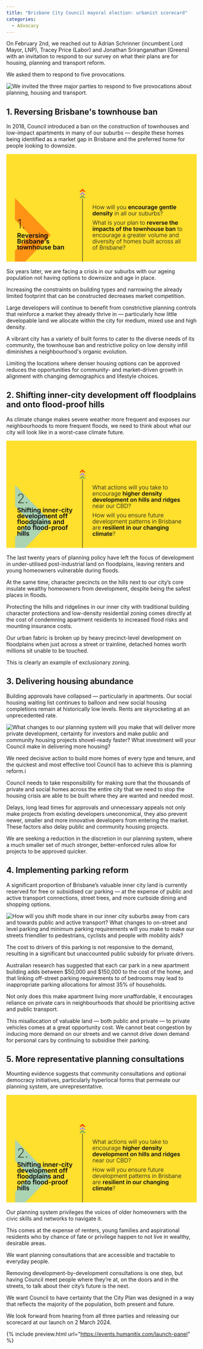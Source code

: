 ```yaml
---
title: "Brisbane City Council mayoral election: urbanist scorecard"
categories:
  - Advocacy
---
```


On February 2nd, we reached out to Adrian Schrinner (incumbent Lord Mayor, LNP), Tracey Price (Labor) and Jonathan Sriranganathan (Greens) with an invitation to respond to our survey on what their plans are for housing, planning and transport reform. 

We asked them to respond to five provocations.

![We invited the three major parties to respond to five provocations about
planning, housing and transport.](/assets/images/2024-02-07-bcc-urbanist-scorecard/hero.jpeg)

## 1. Reversing Brisbane's townhouse ban

In 2018, Council introduced a ban on the construction of townhouses and low-impact apartments in many of our suburbs — despite these homes being identified as a market gap in Brisbane and the preferred home for people looking to downsize.

![How will you encourage gentle density in all our suburbs? What is your plan to reverse the impacts of the townhouse ban to encourage a greater volume and diversity of homes built across all of Brisbane?](/assets/images/2024-02-07-bcc-urbanist-scorecard/1-townhouse-ban.jpeg)

Six years later, we are facing a crisis in our suburbs with our ageing population not having options to downsize and age in place.

Increasing the constraints on building types and narrowing the already limited footprint that can be constructed decreases market competition.

Large developers will continue to benefit from constrictive planning controls that reinforce a market they already thrive in — particularly how little developable land we allocate within the city for medium, mixed use and high density.

A vibrant city has a variety of built forms to cater to the diverse needs of its community, the townhouse ban and restrictive policy on low density infill diminishes a neighbourhood's organic evolution.

Limiting the locations where denser housing options can be approved reduces the opportunities for community- and market-driven growth in alignment with changing demographics and lifestyle choices.


## 2. Shifting inner-city development off floodplains and onto flood-proof hills

As climate change makes severe weather more frequent and exposes our neighbourhoods to more frequent floods, we need to think about what our city will look like in a worst-case climate future.

![What actions will you take to encourage higher density development on hills and ridges near our CBD? How will you ensure future development patterns in Brisbane are resilient in our changing climate?](/assets/images/2024-02-07-bcc-urbanist-scorecard/2-shifting-dev.jpeg)

The last twenty years of planning policy have left the focus of development in under-utilised post-industrial land on floodplains, leaving renters and young homeowners vulnerable during floods.

At the same time, character precincts on the hills next to our city’s core insulate wealthy homeowners from development, despite being the safest places in floods.

Protecting the hills and ridgelines in our inner city with traditional building character protections and low-density residential zoning comes directly at the cost of condemning apartment residents to increased flood risks and mounting insurance costs.

Our urban fabric is broken up by heavy precinct-level development on floodplains when just across a street or trainline, detached homes worth millions sit unable to be touched. 

This is clearly an example of exclusionary zoning.

## 3. Delivering housing abundance

Building approvals have collapsed — particularly in apartments. Our social housing waiting list continues to balloon and new social housing completions remain at historically low levels. Rents are skyrocketing at an unprecedented rate.

![What changes to our planning system will you make that will deliver more private development, certainty for investors and make public and community housing
projects shovel-ready faster? What investment will your Council
make in delivering more housing?](/assets/images/2024-02-07-bcc-urbanist-scorecard/3-abundance.jpeg)

We need decisive action to build more homes of every type and tenure, and the quickest and most effective tool Council has to achieve this is planning reform.i

Council needs to take responsibility for making sure that the thousands of private and social homes across the entire city that we need to stop the housing crisis are able to be built where they are wanted and needed most.

Delays, long lead times for approvals and unnecessary appeals not only make projects from existing developers uneconomical, they also prevent newer, smaller and more innovative developers from entering the market. These factors also delay public and community housing projects.

We are seeking a reduction in the discretion in our planning system, where a much smaller set of much stronger, better-enforced rules allow for projects to be approved quicker.

## 4. Implementing parking reform

A significant proportion of Brisbane’s valuable inner city land is currently reserved for free or subsidised car parking — at the expense of public and active transport connections, street trees, and more curbside dining and shopping options.


![How will you shift mode share in our inner city suburbs away from cars and towards public and active
transport? What changes to on-street and level parking and minimum parking requirements will you make to make our streets friendlier to pedestrians, cyclists and people
with mobility aids?](/assets/images/2024-02-07-bcc-urbanist-scorecard/4-parking.jpeg)

The cost to drivers of this parking is not responsive to the demand, resulting in a significant but unaccounted public subsidy for private drivers.

Australian research has suggested that each car park in a new apartment building adds between $50,000 and $150,000 to the cost of the home, and that linking off-street parking requirements to of bedrooms may lead to inappropriate parking allocations for almost 35% of households.

Not only does this make apartment living more unaffordable, it encourages reliance on private cars in neighbourhoods that should be prioritising active and public transport.

This misallocation of valuable land — both public and private — to private vehicles comes at a great opportunity cost. We cannot beat congestion by inducing more demand on our streets and we cannot drive down demand for personal cars by continuing to subsidise their parking.

## 5. More representative planning consultations

Mounting evidence suggests that community consultations and optional democracy initiatives, particularly hyperlocal forms that permeate our planning system, are unrepresentative.


![What measures will you take to ensure more diverse voices are
heard in our planning system? What investment will you make in conducting regular representative surveys of Brisbane's population on planning, transport and housing
matters?](/assets/images/2024-02-07-bcc-urbanist-scorecard/2-shifting-dev.jpeg)

Our planning system privileges the voices of older homeowners with the civic skills and networks to navigate it. 

This comes at the expense of renters, young families and aspirational residents who by chance of fate or privilege happen to not live in wealthy, desirable areas.

We want planning consultations that are accessible and tractable to everyday people.

Removing development-by-development consultations is one step, but having Council meet people where they’re at, on the doors and in the streets, to talk about their city’s future is the next.

We want Council to have certainty that the City Plan was designed in a way that reflects the majority of the population, both present and future.

We look forward from hearing from all three parties and releasing our scorecard at our launch on 2 March 2024.

{% include preview.html url="https://events.humanitix.com/launch-panel" %}
